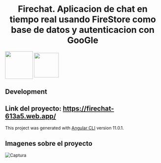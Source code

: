 <h1 align="center">Firechat.
Aplicacion de chat en tiempo real usando FireStore como base de datos y autenticacion con GooGle
</h1>



<img width="90px" src="https://user-images.githubusercontent.com/46203192/113233505-9a66b180-925c-11eb-978c-b5a422f8c9e9.png" alt="" align="center" />  <img width="80px" src="https://user-images.githubusercontent.com/46203192/113232887-43141180-925b-11eb-910c-b6f5188318c7.png" alt="" align="center" />



## Development 
## Link del proyecto: https://firechat-613a5.web.app/

This project was generated with [Angular CLI](https://github.com/angular/angular-cli) version 11.0.1.

## Imagenes sobre el proyecto 

![Captura](https://user-images.githubusercontent.com/46203192/113233908-7e174480-925d-11eb-98d2-a75ae77e0448.PNG)

